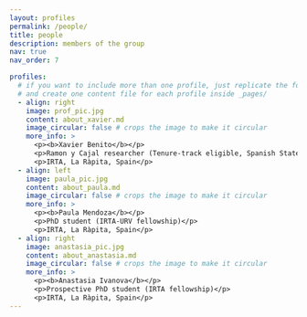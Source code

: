 ```yaml
---
layout: profiles
permalink: /people/
title: people
description: members of the group
nav: true
nav_order: 7

profiles:
  # if you want to include more than one profile, just replicate the following block
  # and create one content file for each profile inside _pages/
  - align: right
    image: prof_pic.jpg
    content: about_xavier.md
    image_circular: false # crops the image to make it circular
    more_info: >
      <p><b>Xavier Benito</b></p>
      <p>Ramon y Cajal researcher (Tenure-track eligible, Spanish State Research Agency)</p>
      <p>IRTA, La Ràpita, Spain</p>
  - align: left
    image: paula_pic.jpg
    content: about_paula.md
    image_circular: false # crops the image to make it circular
    more_info: >
      <p><b>Paula Mendoza</b></p>
      <p>PhD student (IRTA-URV fellowship)</p>
      <p>IRTA, La Ràpita, Spain</p>
  - align: right
    image: anastasia_pic.jpg
    content: about_anastasia.md
    image_circular: false # crops the image to make it circular
    more_info: >
      <p><b>Anastasia Ivanova</b></p>
      <p>Prospective PhD student (IRTA fellowship)</p>
      <p>IRTA, La Ràpita, Spain</p>
---
```

